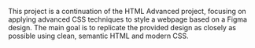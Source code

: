 This project is a continuation of the HTML Advanced project, focusing on applying advanced CSS techniques to style a webpage based on a Figma design. The main goal is to replicate the provided design as closely as possible using clean, semantic HTML and modern CSS.